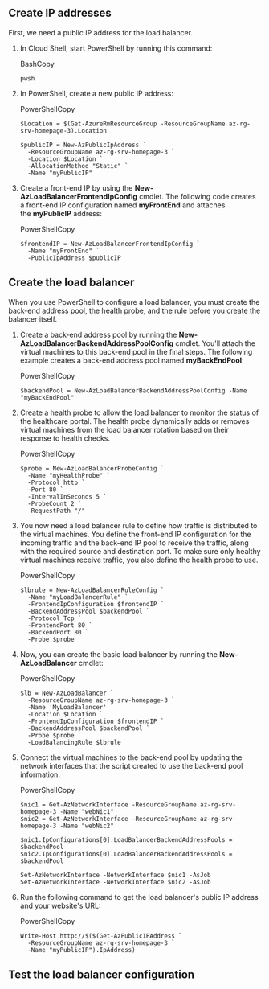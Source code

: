 ## Create IP addresses

First, we need a public IP address for the load balancer.

1. In Cloud Shell, start PowerShell by running this command:
    
    BashCopy
    
    ```
    pwsh
    ```
    
2. In PowerShell, create a new public IP address:
    
    PowerShellCopy
    
    ```
    $Location = $(Get-AzureRmResourceGroup -ResourceGroupName az-rg-srv-homepage-3).Location
    
    $publicIP = New-AzPublicIpAddress `
      -ResourceGroupName az-rg-srv-homepage-3 `
      -Location $Location `
      -AllocationMethod "Static" `
      -Name "myPublicIP"
    ```
    
3. Create a front-end IP by using the **New-AzLoadBalancerFrontendIpConfig** cmdlet. The following code creates a front-end IP configuration named **myFrontEnd** and attaches the **myPublicIP** address:
    
    PowerShellCopy
    
    ```
    $frontendIP = New-AzLoadBalancerFrontendIpConfig `
      -Name "myFrontEnd" `
      -PublicIpAddress $publicIP
    ```
    

## Create the load balancer

When you use PowerShell to configure a load balancer, you must create the back-end address pool, the health probe, and the rule before you create the balancer itself.

1. Create a back-end address pool by running the **New-AzLoadBalancerBackendAddressPoolConfig** cmdlet. You'll attach the virtual machines to this back-end pool in the final steps. The following example creates a back-end address pool named **myBackEndPool**:
    
    PowerShellCopy
    
    ```
    $backendPool = New-AzLoadBalancerBackendAddressPoolConfig -Name "myBackEndPool"
    ```
    
2. Create a health probe to allow the load balancer to monitor the status of the healthcare portal. The health probe dynamically adds or removes virtual machines from the load balancer rotation based on their response to health checks.
    
    PowerShellCopy
    
    ```
    $probe = New-AzLoadBalancerProbeConfig `
      -Name "myHealthProbe" `
      -Protocol http `
      -Port 80 `
      -IntervalInSeconds 5 `
      -ProbeCount 2 `
      -RequestPath "/"
    ```
    
3. You now need a load balancer rule to define how traffic is distributed to the virtual machines. You define the front-end IP configuration for the incoming traffic and the back-end IP pool to receive the traffic, along with the required source and destination port. To make sure only healthy virtual machines receive traffic, you also define the health probe to use.
    
    PowerShellCopy
    
    ```
    $lbrule = New-AzLoadBalancerRuleConfig `
      -Name "myLoadBalancerRule" `
      -FrontendIpConfiguration $frontendIP `
      -BackendAddressPool $backendPool `
      -Protocol Tcp `
      -FrontendPort 80 `
      -BackendPort 80 `
      -Probe $probe
    ```
    
4. Now, you can create the basic load balancer by running the **New-AzLoadBalancer** cmdlet:
    
    PowerShellCopy
    
    ```
    $lb = New-AzLoadBalancer `
      -ResourceGroupName az-rg-srv-homepage-3 `
      -Name 'MyLoadBalancer' `
      -Location $Location `
      -FrontendIpConfiguration $frontendIP `
      -BackendAddressPool $backendPool `
      -Probe $probe `
      -LoadBalancingRule $lbrule
    ```
    
5. Connect the virtual machines to the back-end pool by updating the network interfaces that the script created to use the back-end pool information.
    
    PowerShellCopy
    
    ```
    $nic1 = Get-AzNetworkInterface -ResourceGroupName az-rg-srv-homepage-3 -Name "webNic1"
    $nic2 = Get-AzNetworkInterface -ResourceGroupName az-rg-srv-homepage-3 -Name "webNic2"
    
    $nic1.IpConfigurations[0].LoadBalancerBackendAddressPools = $backendPool
    $nic2.IpConfigurations[0].LoadBalancerBackendAddressPools = $backendPool
    
    Set-AzNetworkInterface -NetworkInterface $nic1 -AsJob
    Set-AzNetworkInterface -NetworkInterface $nic2 -AsJob
    ```
    
6. Run the following command to get the load balancer's public IP address and your website's URL:
    
    PowerShellCopy
    
    ```
    Write-Host http://$($(Get-AzPublicIPAddress `
      -ResourceGroupName az-rg-srv-homepage-3 `
      -Name "myPublicIP").IpAddress)
    ```
    

## Test the load balancer configuration
